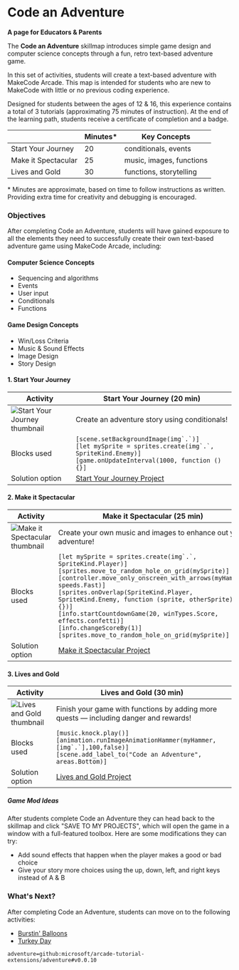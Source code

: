 # Code an Adventure

**A page for Educators & Parents**

The **Code an Adventure** skillmap introduces simple game design and computer science concepts through a fun, retro text-based adventure game.

In this set of activities, students will create a text-based adventure with MakeCode Arcade.  This map is intended for students who are new to MakeCode with little or no previous coding experience.

Designed for students between the ages of 12 & 16, this experience contains a total of 3 tutorials (approximating 75 minutes of instruction).  At the end of the learning path, students receive a certificate of completion and a badge.

|                 | Minutes* |  Key Concepts |
| --------------- | -------- |  ------------ |
| Start Your Journey    |20  |  conditionals, events |
| Make it Spectacular   |25 |  music, images, functions |
| Lives and Gold   |30  |  functions, storytelling |

\* Minutes are approximate, based on time to follow instructions as written. Providing extra time for creativity and debugging is encouraged.


### Objectives

After completing Code an Adventure, students will have gained exposure to all the elements they need to successfully create their own text-based adventure game using MakeCode Arcade, including:

#### Computer Science Concepts

- Sequencing and algorithms
- Events
- User input
- Conditionals
- Functions


#### Game Design Concepts

- Win/Loss Criteria
- Music & Sound Effects
- Image Design
- Story Design



#### 1. Start Your Journey

| Activity | Start Your Journey (20 min) |
|---|---|
| ![Start Your Journey thumbnail](/static/skillmap/adventure/adventure1.png) | Create an adventure story using conditionals! |
| Blocks used |  ``[scene.setBackgroundImage(img`.`)]`` <br/> ``[let mySprite = sprites.create(img`.`, SpriteKind.Enemy)]`` <br/> ``[game.onUpdateInterval(1000, function () {}]``|
| Solution option | [Start Your Journey Project](https://makecode.com/_4mm41U3qkcAE) |

#### 2. Make it Spectacular

| Activity | Make it Spectacular (25 min) |
|---|---|
| ![Make it Spectacular thumbnail](/static/skillmap/adventure/adventure2.gif) | Create your own music and images to enhance out your adventure!|
| Blocks used | ``[let mySprite = sprites.create(img`.`, SpriteKind.Player)]`` <br/> ``[sprites.move_to_random_hole_on_grid(mySprite)]`` <br/> ``[controller.move_only_onscreen_with_arrows(myHammer, speeds.Fast)]`` <br/> ``[sprites.onOverlap(SpriteKind.Player, SpriteKind.Enemy, function (sprite, otherSprite) {})]`` <br/> ``[info.startCountdownGame(20, winTypes.Score, effects.confetti)]`` <br/> ``[info.changeScoreBy(1)]`` <br/> ``[sprites.move_to_random_hole_on_grid(mySprite)]`` |
| Solution option | [Make it Spectacular Project](https://makecode.com/_f2cRsVFCzT27) |

#### 3. Lives and Gold

| Activity | Lives and Gold (30 min) |
|---|---|
| ![Lives and Gold thumbnail](/static/skillmap/adventure/adventure3.gif) | Finish your game with functions by adding more quests — including danger and rewards! |
| Blocks used | ``[music.knock.play()]`` <br/> ``[animation.runImageAnimationHammer(myHammer,[img`.`],100,false)]`` <br/>``[scene.add_label_to("Code an Adventure", areas.Bottom)]`` |
| Solution option | [Lives and Gold Project](https://makecode.com/_RoPfKtCDXEf9) |



##### Game Mod Ideas

After students complete Code an Adventure they can head back to the skillmap and click "SAVE TO MY PROJECTS", which will open the game in a window with a full-featured toolbox. Here are some modifications they can try:

- Add sound effects that happen when the player makes a good or bad choice
- Give your story more choices using the up, down, left, and right keys instead of A & B


### What's Next?

After completing Code an Adventure, students can move on to the following activities:

* [Burstin' Balloons](https://arcade.makecode.com/--skillmap#docs:/skillmap/balloon)
* [Turkey Day](https://arcade.makecode.com/--skillmap#docs:/skillmap/turkey)


```package
adventure=github:microsoft/arcade-tutorial-extensions/adventure#v0.0.10
```